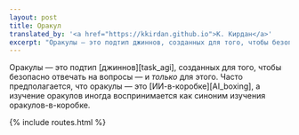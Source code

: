 ```yaml
---
layout: post
title: Оракул
translated_by: '<a href="https://kkirdan.github.io">К. Кирдан</a>'
excerpt: "Оракулы — это подтип джиннов, созданных для того, чтобы безопасно отвечать на вопросы — и _только_ для этого. Часто предполагается, что оракулы — это ИИ-в-коробке, а изучение оракулов иногда воспринимается как синоним изучения оракулов-в-коробке."
---
```

Оракулы — это подтип [джиннов][task_agi], созданных для того, чтобы безопасно отвечать на вопросы — и _только_ для этого. Часто предполагается, что оракулы — это [ИИ-в-коробке][AI_boxing], а изучение оракулов иногда воспринимается как синоним изучения оракулов-в-коробке.

{% include routes.html %}
